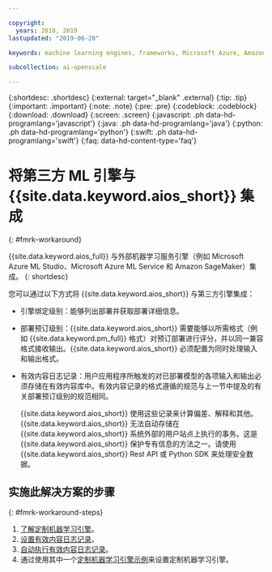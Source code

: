 ```yaml
---

copyright:
  years: 2018, 2019
lastupdated: "2019-06-28"

keywords: machine learning engines, frameworks, Microsoft Azure, Amazone SageMaker, custom ML engine 

subcollection: ai-openscale

---
```


{:shortdesc: .shortdesc}
{:external: target="_blank" .external}
{:tip: .tip}
{:important: .important}
{:note: .note}
{:pre: .pre}
{:codeblock: .codeblock}
{:download: .download}
{:screen: .screen}
{:javascript: .ph data-hd-programlang='javascript'}
{:java: .ph data-hd-programlang='java'}
{:python: .ph data-hd-programlang='python'}
{:swift: .ph data-hd-programlang='swift'}
{:faq: data-hd-content-type='faq'}

# 将第三方 ML 引擎与 {{site.data.keyword.aios_short}} 集成
{: #fmrk-workaround}

{{site.data.keyword.aios_full}} 与外部机器学习服务引擎（例如 Microsoft Azure ML Studio、Microsoft Azure ML Service 和 Amazon SageMaker）集成。
{: shortdesc}

您可以通过以下方式将 {{site.data.keyword.aios_short}} 与第三方引擎集成：

- 引擎绑定级别：能够列出部署并获取部署详细信息。
  
- 部署预订级别：{{site.data.keyword.aios_short}} 需要能够以所需格式（例如 {{site.data.keyword.pm_full}} 格式）对预订部署进行评分，并以同一兼容格式接收输出。{{site.data.keyword.aios_short}} 必须配置为同时处理输入和输出格式。
   

- 有效内容日志记录：用户应用程序所触发的对已部署模型的各项输入和输出必须存储在有效内容库中。有效内容记录的格式遵循的规范与上一节中提及的有关部署预订级别的规范相同。
   
   {{site.data.keyword.aios_short}} 使用这些记录来计算偏差、解释和其他。{{site.data.keyword.aios_short}} 无法自动存储在 {{site.data.keyword.aios_short}} 系统外部的用户站点上执行的事务。这是 {{site.data.keyword.aios_short}} 保护专有信息的方法之一。请使用 {{site.data.keyword.aios_short}} Rest API 或 Python SDK 来处理安全数据。
   
## 实施此解决方案的步骤
{: #fmrk-workaround-steps}

1. [了解定制机器学习引擎](/docs/services/ai-openscale?topic=ai-openscale-fmrk-workaround-customengine)。
2. [设置有效内容日志记录](/docs/services/ai-openscale?topic=ai-openscale-cdb-payload)。
3. [自动执行有效内容日志记录](/docs/services/ai-openscale?topic=ai-openscale-fmrk-workaround-pyld-lg)。
4. 通过使用其中一个[定制机器学习引擎示例](/docs/services/ai-openscale?topic=ai-openscale-fmrk-workaround-cstmmlsengex)来设置定制机器学习引擎。

